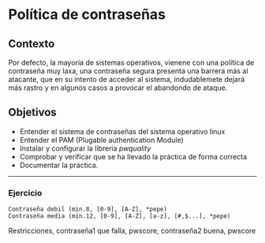 # Política de contraseñas

## Contexto
Por defecto, la mayoría de sistemas operativos, vienene con una política de contraseña muy laxa, una contraseña segura presenta una barrera más al atacante, que en su intento de acceder al sistema, indudablemete dejará más rastro y en algunos casos a provocar el abandondo de ataque.

## Objetivos
* Entender el sistema de contraseñas del sistema operativo linux
* Entender el PAM (Plugable authentication Module)
* Instalar y configurar la libreria _pwquality_
* Comprobar y verificar que se ha llevado la práctica de forma correcta
* Documentar la práctica.
___

### Ejercicio
    Contraseña debil (min.8, [0-9], [A-Z], *pepe)
    Contraseña media (min.12, [0-9], [A-Z], [a-z], [#,$...], *pepe)

Restricciones, contraseña1 que falla, pwscore, contraseña2 buena, pwscore